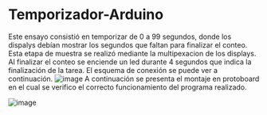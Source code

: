 # Temporizador-Arduino
Este ensayo consistió en temporizar de 0 a 99 segundos, donde los dispalys debían  mostrar los segundos que faltan para finalizar el conteo. Esta etapa de muestra se realizó mediante la multipexacion de los displays. Al finalizar el conteo se enciende un led durante 4 segundos que indica la finalización de la tarea. El esquema de conexión se puede ver a continuación.
![image](https://user-images.githubusercontent.com/64299278/81459866-45b7d500-9178-11ea-8a29-59fda28d73cf.png)
A continuación se presenta el montaje en protoboard en el cual se verifico el correcto funcionamiento del programa realizado.

![image](https://user-images.githubusercontent.com/64299278/81459931-8dd6f780-9178-11ea-8a90-e9712f70c9f0.png)
